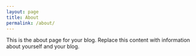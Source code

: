 ```yaml
---
layout: page
title: About
permalink: /about/
---
```


This is the about page for your blog. Replace this content with information about yourself and your blog.